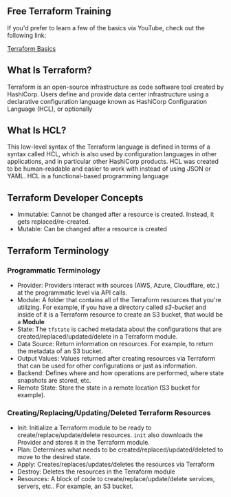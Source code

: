 ## Free Terraform Training

If you'd prefer to learn a few of the basics via YouTube, check out the following link:

[Terraform Basics](https://www.youtube.com/watch?v=wybFGCultsk&list=PL8iDDHqmj1oW_JYcEfM21XI0cFnp5b9dP&index=1)

## What Is Terraform?
Terraform is an open-source infrastructure as code software tool created by HashiCorp. Users define and provide data center infrastructure using a declarative configuration language known as HashiCorp Configuration Language (HCL), or optionally

## What Is HCL?

This low-level syntax of the Terraform language is defined in terms of a syntax called HCL, which is also used by configuration languages in other applications, and in particular other HashiCorp products. HCL was created to be human-readable and easier to work with instead of using JSON or YAML. HCL is a functional-based programming language

## Terraform Developer Concepts
- Immutable: Cannot be changed after a resource is created. Instead, it gets replaced/re-created.
- Mutable: Can be changed after a resource is created

## Terraform Terminology

### Programmatic Terminology
- Provider: Providers interact with sources (AWS, Azure, Cloudflare, etc.) at the programmatic level via API calls.
- Module: A folder that contains all of the Terraform resources that you're utilizing. For example, if you have a directory called *s3-bucket* and inside of it is a Terraform resource to create an S3 bucket, that would be a **Module**
- State: The `tfstate` is cached metadata about the configurations that are created/replaced/updated/delete in a Terraform module.
- Data Source: Return information on resources. For example, to return the metadata of an S3 bucket.
- Output Values: Values returned after creating resources via Terraform that can be used for other configurations or just as information.
 - Backend: Defines where and how operations are performed, where state snapshots are stored, etc.
 - Remote State: Store the state in a remote location (S3 bucket for example).

### Creating/Replacing/Updating/Deleted Terraform Resources
- Init: Initialize a Terraform module to be ready to create/replace/update/delete resources. `init` also downloads the Provider and stores it in the Terraform module.
- Plan: Determines what needs to be created/replaced/updated/deleted to move to the desired state.
- Apply: Creates/replaces/updates/deletes the resources via Terraform
- Destroy: Deletes the resources in the Terraform module
- Resources: A block of code to create/replace/update/delete services, servers, etc.. For example, an S3 bucket.
